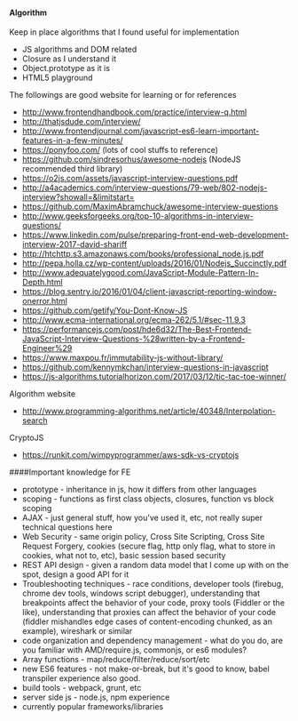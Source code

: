 #### Algorithm


Keep in place algorithms that I found useful for implementation

* JS algorithms and DOM related
* Closure as I understand it
* Object.prototype as it is
* HTML5 playground


The followings are good website for learning or for references

* http://www.frontendhandbook.com/practice/interview-q.html
* http://thatjsdude.com/interview/
* http://www.frontendjournal.com/javascript-es6-learn-important-features-in-a-few-minutes/
* https://ponyfoo.com/ (lots of cool stuffs to reference)
* https://github.com/sindresorhus/awesome-nodejs (NodeJS recommended third library)
* https://o2js.com/assets/javascript-interview-questions.pdf
* http://a4academics.com/interview-questions/79-web/802-nodejs-interview?showall=&limitstart=
* https://github.com/MaximAbramchuck/awesome-interview-questions
* http://www.geeksforgeeks.org/top-10-algorithms-in-interview-questions/
* https://www.linkedin.com/pulse/preparing-front-end-web-development-interview-2017-david-shariff
* http://htchttp.s3.amazonaws.com/books/professional_node.js.pdf
* http://pepa.holla.cz/wp-content/uploads/2016/01/Nodejs_Succinctly.pdf
* http://www.adequatelygood.com/JavaScript-Module-Pattern-In-Depth.html
* https://blog.sentry.io/2016/01/04/client-javascript-reporting-window-onerror.html
* https://github.com/getify/You-Dont-Know-JS
* http://www.ecma-international.org/ecma-262/5.1/#sec-11.9.3
* https://performancejs.com/post/hde6d32/The-Best-Frontend-JavaScript-Interview-Questions-%28written-by-a-Frontend-Engineer%29
* https://www.maxpou.fr/immutability-js-without-library/
* https://github.com/kennymkchan/interview-questions-in-javascript
* https://js-algorithms.tutorialhorizon.com/2017/03/12/tic-tac-toe-winner/

Algorithm website
* http://www.programming-algorithms.net/article/40348/Interpolation-search

CryptoJS
* https://runkit.com/wimpyprogrammer/aws-sdk-vs-cryptojs

####Important knowledge for FE

* prototype - inheritance in js, how it differs from other languages
* scoping - functions as first class objects, closures, function vs block scoping
* AJAX - just general stuff, how you've used it, etc, not really super technical questions here
* Web Security - same origin policy, Cross Site Scripting, Cross Site Request Forgery, cookies (secure flag, http only flag, what to store in cookies, what not to, etc), basic session based security
* REST API design - given a random data model that I come up with on the spot, design a good API for it
* Troubleshooting techniques - race conditions, developer tools (firebug, chrome dev tools, windows script debugger), understanding that breakpoints affect the behavior of your code, proxy tools (Fiddler or the like), understanding that proxies can affect the behavior of your code (fiddler mishandles edge cases of content-encoding chunked, as an example), wireshark or similar
* code organization and dependency management - what do you do, are you familiar with AMD/require.js, commonjs, or es6 modules?
* Array functions - map/reduce/filter/reduce/sort/etc
* new ES6 features - not make-or-break, but it's good to know, babel transpiler experience also good.
* build tools - webpack, grunt, etc
* server side js - node.js, npm experience
* currently popular frameworks/libraries
